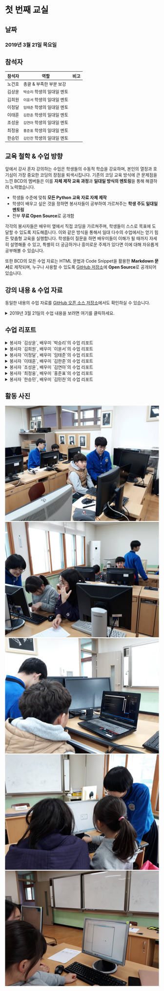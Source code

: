 # 첫 번째 교실
## 날짜
### 2019년 3월 21일 목요일

## 참석자
|참석자|역할|비고|
|----|----|----|
|노건호|총괄 & 부족한 부분 보강||
|김상윤|`박승리` 학생의 일대일 멘토||
|김희원|`이윤서` 학생의 일대일 멘토||
|이정달|`임태준` 학생의 일대일 멘토||
|이태훈|`김한준` 학생의 일대일 멘토||
|조성윤|`김연아` 학생의 일대일 멘토||
|최정웅|`홍준표` 학생의 일대일 멘토||
|한승민|`김민찬` 학생의 일대일 멘토||

## 교육 철학 & 수업 방향
앞에서 강사 혼자 강의하는 수업은 학생들의 수동적 학습을 강요하며, 본인의 열정과 호기심이 가장 중요한 코딩의 장점을 퇴색시킵니다. 기존의 코딩 교육 방식에 큰 문제점을 느낀 BCD의 멤버들은 이를 **자체 제작 교육 과정**과 **일대일 방식의 멘토링**을 통해 해결하려 노력했습니다.

* 학생들 수준에 맞춰 **모든 Python 교육 자료 자체 제작**
* 학생이 배우고 싶은 것을 정하면 봉사자들이 공부하여 가르쳐주는 **학생 주도 일대일 멘토링**
* 전부 **무료 Open Source**로 공개함

각각의 봉사자들은 배우미 옆에서 직접 코딩을 가르쳐주며, 학생들이 스스로 목표에 도달할 수 있도록 지도해줍니다. 이와 같은 방식을 통해서 일대 다수의 수업에서는 얻기 힘든 맞춤형 교육을 실행합니다. 학생들이 질문을 하면 배우미들이 이해가 될 때까지 자세히 설명해줄 수 있고, 특별히 더 궁금하거나 흥미로운 주제가 있다면 이에 대해 자유롭게 공부해볼 수 있습니다.

또한 BCD의 모든 수업 자료는 HTML 문법과 Code Snippet을 활용한 **Markdown 문서**로 제작되며, 누구나 사용할 수 있도록 [GitHub 저장소](https://github.com/bcdkmla/dunnae2019)에 **Open Source**로 공개되어 있습니다.

## 강의 내용 & 수업 자료
동일한 내용의 수업 자료를 [GitHub 오픈 소스 저장소](https://github.com/bcdkmla/dunnae2019/blob/master/PythonCurriculum/PythonClass1.md)에서도 확인하실 수 있습니다.
<details><summary> 2019년 3월 21일의 수업 내용을 보려면 여기를 클릭하세요. </summary>

### Python의 설치

> 둔내초등학교 컴퓨터실은 Windows 컴퓨터만 있는 관계로, 앞으로의 모든 내용은 Windows를 기준으로 서술될 예정입니다.

1. [Python 홈페이지](https://www.python.org)에 접속합니다.
   * [Windows Python Download](https://www.python.org/downloads/windows/)
   * [macOS Python Download](https://www.python.org/downloads/mac-osx/)
1. 원하는 버전의 Python 설치 프로그램 중 다음의 표를 참고해서 알맞는 Python 설치 프로그램을 내려 받습니다.

|Windows|다운로드할 파일|
|----|----|
|64 bit|Windows x86-64 executable installer|
|32 bit|Windows x86 executable installer|

1. 다운로드가 끝나면 그 파일을 실행시킵다.
1. 설치 창에서 다음 항목들이 선택된 것을 확인하고 `Install Now`를 누릅니다. Path에 추가하는 이유는 `cmd.exe`에서 Python을 바로 실행시킬 수 있기 때문입니다.
   * `Add Python to PATH`
   * `Install launcher for all users`
1. 설치가 끝나고 나면 `Disable path length limit`을 누릅니다. Windows의 글자 수 제한을 막기 위해서 입니다.
1. 모든 설치가 종료되면 `Close` 버튼을 클릭하여 창을 닫습니다.

### Sublime Text의 설치
* [Sublime Text](https://www.sublimetext.com) 홈페이지에 접속하여 Sublime Text를 설치합니다.

### 그 외에 하면 좋은 것들
* Windows 탐색기를 열어 파일 확장자를 항상 표시하도록 해둡니다.
* `.py` 확장자를 Sublime Text로 항상 열도록 설정해둡니다.

----

### 인터프리터: Hello, World!

1. `cmd.exe`를 실행해 `python`을 작성하고 `enter`을 누릅니다.
1. 다음과 같은 내용이 보일 것입니다.

	```console
	/* 버전 정보, OS 정보 */
	Type "help", "copyright", "credits" or "license" for more 	information.
	>>>
	```

1. 이를 Python Interpreter라고 합니다. 우리는 지금 Python Interpreter를 대화형 모드로 사용하고 있는 것입니다. 대화형 모드는 말 그대로 컴퓨터와 우리가 대화하듯이 상호 작용한다는 것입니다.

	```console
	Type "help", "copyright", "credits" or "license" for more information.
	>>> 1+1
	2
	```

1. `print()`는 `cmd.exe` 같은 `console`에 무언가를 출력하는 `프린터` 같은 도구입니다.
1. 즉, 우리가 `Python`에게 `print()`를 이용해서 무언가를 출력하라고 할 수 있습니다.
1. 대신 우리가 출력하고 싶은 말을 할 때는`''`나 `""`를 이용해 우리가 말하고 싶은 부분을 표시해줘야 합니다.
1. 만약 "안녕하세요!"를 인쇄하고 싶다면, 인터프리터에 다음과 같이 작성해보세요.

	```console
	Type "help", "copyright", "credits" or "license" for more information.
	>>> print("안녕하세요!")
	안녕하세요!
	```

### 도전 과제
* 자신의 이름을 출력해보기
* 자기가 가장 좋아하는 동물을 출력해보기
* 자기가 좋아하는 동물을 출력하고, 바로 옆에 다시 좋아하는 식물을 출력하기.


<details><summary>정답 확인하기</summary>
<p>

```python
print("조성현")
print("고양이")
print("고양이", "선인장")
```
</p>
</details>

----

### Python 파일 실행하기
1. `cmd.exe`를 엽니다.
1. 자신이 열고자 하는 `Python` 파일의 폴더로 이동합니다.
1. 다음 명령어들을 사용하면 편리합니다.

	|명령어|기능|
	|----|----|
	|`dir`|현재 폴더 안에 들어있는 모든 파일을 출력합니다.|
	|`cd ` + NAME | 이 폴더 내에 존재하는 폴더 중 'NAME'이라는 이름을 가지는 폴더로 이동합니다.|
	|`cd ..` | 상위 폴더로 이동합니다.|

1. `python (파일 이름).py` 라고 입력히고 Enter 키를 누릅니다.
1. `Python` 파일이 실행되는 것을 볼 수 있습니다.

### 도전 과제
* 미리 `dunnae2019` Repository를 저장해두었다고 할 때, `Snowflake.py`를 실행해보기.

<details><summary>정답 확인하기</summary>
<p>

`dunnae2019` Repository가 바탕화면에 `git clone` 되어 있다고 할 때,

```console
$ cd Desktop
$ cd dunnae2019
$ cd Snowflake
$ python Snowflake.py
```
</p>
</details>

</details>

## 수업 리포트

<details><summary>봉사자 `김상윤`, 배우미 `박승리`의 수업 리포트</summary>

|봉사자|배우미|
|----|----|
|김상윤|박승리|

### 수업 내용
컴퓨터 프로그래밍이 정확히 무엇인지, python이라는 언어가 어떤 방식으로 작동하는지를 설명했습니다. 그리고 `print`와 같이 간단한 python 문법도 가르쳤습니다. 더불어 cmd에서 옆에 써져 있는 문장들이 의미하는 것을 설명한 뒤, 간단하게 파일 밖으로 나가는 법과 자신이 파일 속으로 들어가는 법을 가르쳤습니다.

### 이해도
학생이 수업에 큰 흥미를 들인 것처럼 보이지는 않았지만 말은 잘 듣는 것 같았습니다. 덕분에 제가 가르친 python `print`나 cmd의 `cd ~~~` 명령들은 혼자서도 잘 수행했습니다.

### 어려웠던 점
가르치는 데 어려웠던  점은 타자 속도인데, 물론 저도 타자 속도가 그다지 빠르지는 않았지만 학생은 수월하게 가르치는 데 어느정도 지장이 있었다고 생각합니다. 그래서 어느정도 학생이 혼자서 연습해서 왔으면 더욱 더 좋을 것 같습니다.

### 수월했던 점
학생이 수업에 대하여 특별히 거부감을 느끼지 않았습니다.

### 제안 & 느낀 점
어느정도 학생이 혼자서 타자를 연습해서 왔으면 더욱 더 좋을 것 같습니다.

</details>

<details><summary>봉사자 `김희원`, 배우미 `이윤서`의 수업 리포트</summary>

|봉사자|배우미|
|----|----|
|김희원|이윤서|

### 수업 내용
프로그래밍에 대한 기초적 설명, Python 설치 방법, 변수, 연산자, `for`

### 이해도
잘 따라오고 내용을 이해하는 듯 했으나 직접 코드를 작성하는 정도는 아니었습니다. 하지만 수업 중간 중간에 이해했는지 흥미는 있는지 확인차 물어보면 이해했다고 대답하였고 흥미도 있어 보였습니다.

### 어려웠던 점
학생이 기본 지식이 어느 정도 되는지 몰라서 어디서부터 어떻게 가르쳐야 할지 난감했고 이해하고 있는지 판단하는 것도 어려웠습니다. 또 초등학생의 눈높이에서 어떻게 설명할까 고민을 많이 했고 초등학생의 집중력을 어떻게 잘 활용할 수 있을지도 의문이었습니다.

### 수월했던 점

### 제안 & 느낀 점
파이썬보다 더 쉬운 언어로 프로그래밍의 기초부터 배우는 것은 어떨까 생각했습니다. 내가 아는 내용이 초등학생에게 잘 전달되고 있는건지도 확신이 없었습니다. 처음 해보는 경험이었기에 많이 어려웠지만 생각보다 친구가 잘 따라와줘서 뿌듯함도 많았습니다.

</details>

<details><summary>봉사자 `이정달`, 배우미 `임태준`의 수업 리포트</summary>

|봉사자|배우미|
|----|----|
|이정달|임태준|

### 수업 내용

처음에 코딩이라는 것에 대해서 설명을 했습니다. 인간과 인간이 의사소통하는데 언어가 필요하듯이 인간과 컴퓨터가 소통하는 데에도 컴퓨터 언어가 필요하고 그 언어를 컴퓨터에 입력해주는 과정이 코딩이라고 했습니다. 그런데 인간의 언어에 영어, 한국어, 중국어 등 다양한 종류가 있는 것처럼 컴퓨터 언어에도 마찬가지로 파이썬, 엔트리 같은 종류가 있다고 설명해주었습니다.

그리고는 파이썬을 같이 설치해서 cmd를 이용하여 `print`를 해보았습니다. `print`를 이용해 ‘안녕하세요’를 출력해보았고, 학교, 반, 번호, 이름도 출력해보았습니다. Sublime Text 설치나 눈송이 프로그램은 아직 실행해보지 못했습니다.

### 이해도
많은 부분을 이해하지 못하는 것 같습니다. 코딩이 무엇인지는 엔트리를 했었기 때문에 아는 것 같은데 우선 영어에서 어려움이 있습니다. 초3 이다보니 아직 알파벳을 잘 모르고 영어 타자도 안 돼서 print 한 단어 쓰는데 30초 넘게 걸립니다.

### 어려웠던 점
영어가 안 되니 수업 진행이 어려웠습니다.

### 수월했던 점
없습니다.

### 제안 & 느낀 점
제가 맡은 학생의 경우는 초3이다보니 초6과는 다른 과정으로 교육을 진행해야 할 것 같습니다. 영어를 모른다고 해서 많이 당황스러웠고 앞으로 어떻게 진행해야할지 막막하지만 한 번 대책을 생각해보아야 할 것 같습니다.

</details>

<details><summary>봉사자 `이태훈`, 배우미 `김한준`의 수업 리포트</summary>

|봉사자|배우미|
|----|----|
|이태훈|김한준|

### 수업 내용
학생이 독감 때문에 수업에 오지 못하였습니다.

### 제안 & 느낀 점
6학년들을 제외한 학년들은 영어와 알고리즘에 대한 이해가 부족한 것 같습니다. 따라서 파이썬을 배우기 전에 스크래치와 같은 프로그램으로 알고리즘을 먼저 이해하는 것이 필요할 것 같았습니다.

</details>


<details><summary>봉사자 `조성윤`, 배우미 `김연아`의 수업 리포트</summary>

|봉사자|배우미|
|----|----|
|조성윤|김연아|

### 수업 내용
학생이 출석하지 않아 수업을 하지 못했습니다.

</details>

<details><summary>봉사자 `최정웅`, 배우미 `홍준표`의 수업 리포트</summary>

|봉사자|배우미|
|----|----|
|최정웅|홍준표|

### 수업 내용
Python을 설치하고 Sublime text 3를 설치하였습니다. 또한 Snowflake.py를 실행시켜 보여주었고, 수업의 궁극적인 목적을 알려주었습니다. 이후 Python을 이용해 자신의 이름이나 문장을 프린트하는 방법을 배웠습니다. 또한 사칙연산과 그 외의 특수 문자 중 일부를 배웠습니다.

### 이해도
수업은 전체적으로 이해를 하긴 하지만 수업의 동기에 대해서는 완벽하게 공감하지 못한 것 같습니다.

### 어려웠던 점
Snowflake.py를 보여줄 때까지는 관심을 가지며 잘 따라오려고 하였지만 사칙연산의 기호를 배우면서 점점 지루해 한 것 같습니다.

### 수월했던 점
생각보다 잘 따라와주고, 파이썬에 사용되는 언어가 영어인데도 불구하고 잘 이해하고 사용하여 주었습니다.

### 제안 & 느낀 점
수업을 할 때 게임과 같은 활동을 만들어서 하는 것도 괜찮을 것 같습니다.

</details>

<details><summary>봉사자 `한승민`, 배우미 `김민찬`의 수업 리포트</summary>

|봉사자|배우미|
|----|----|
|한승민|김민찬|

### 수업 내용
프로그래밍 언어의 개념을 배웠고, Python과 Sublime Text의 쓰임과 중요성에 대해 알아보았습니다. 그리고 이를 cmd라는 명령창을 이용해 Python을 실행시킬 수 있다는 것을 가르쳐 보았습니다. cmd 프로그램을 사용하여 Python을 통해 `print`를 익혔습니다. 사칙연산 기호와 나머지 기호를 알아보고 실제로 활용해보았습니다. Snowflake.py라는 프로그램을 직접 구동해보며 Python의 효용성에 대해 알아보았습니다.

### 이해도
수업 과정에 대한 학생의 이해는 매우 뛰어났습니다. 딱히 어려워하는 부분 없이 잘 따라와 줬습니다. 처음 프로그래밍 언어의 개념을 설명할 때에는 잠시 이해가 안되는 모습도 보여주었지만, 익숙한 엔트리와 비교하며 설명하자 잘 이해했습니다.

### 어려웠던 점
가르치는 데에 어려운 점은 딱히 없었습니다. 친구가 컴퓨터나 프로그래밍에 관심이 많아 수업을 잘 따라와 줬습니다.

### 수월했던 점
친구가 6학년이고, 미리 엔트리를 다뤄보았던 경험이 있어 가르치기에 수월했습니다.

### 제안 & 느낀 점
수업을 듣는 친구들 중에는 아직 알파벳도 익히지 못해 프로그래밍에 어려움을 겪는 친구도 있고, 반대로 수업을 잘 따라와 주는 친구도 있습니다. 수업을 하며 수도권과 지방의 교육격차를 실감할 수 있었습니다. 수도권의 초등학교 3학년이라면 알파벳은 기본이고, 몇몇 학생들은 더 높은 과정의 학습을 하지만, 제가 만난 횡성의 초등학생 3학년은 알파벳조차 몰랐습니다. 비록 제가 가르친 것은 프로그래밍이지만 이를 통해 사회문제를 직접 체감할 수 있다는 점이 인상깊었습니다. 

</details>

## 활동 사진
![class1_image1](img/class1/class1_img1.jpg)
![class1_image2](img/class1/class1_img2.jpg)
![class1_image3](img/class1/class1_img3.jpg)
![class1_image4](img/class1/class1_img4.jpg)
![class1_image5](img/class1/class1_img5.jpg)